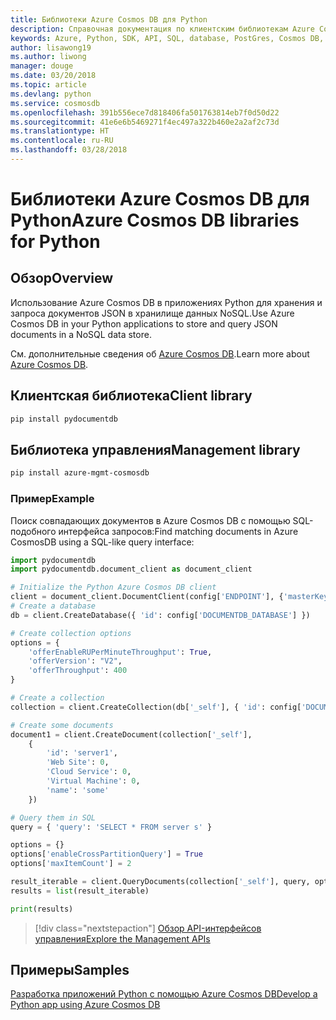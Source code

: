 ```yaml
---
title: Библиотеки Azure Cosmos DB для Python
description: Справочная документация по клиентским библиотекам Azure Cosmos DB для Python
keywords: Azure, Python, SDK, API, SQL, database, PostGres, Cosmos DB, NoSQL
author: lisawong19
ms.author: liwong
manager: douge
ms.date: 03/20/2018
ms.topic: article
ms.devlang: python
ms.service: cosmosdb
ms.openlocfilehash: 391b556ece7d818406fa501763814eb7f0d50d22
ms.sourcegitcommit: 41e6e6b5469271f4ec497a322b460e2a2af2c73d
ms.translationtype: HT
ms.contentlocale: ru-RU
ms.lasthandoff: 03/28/2018
---
```

# <a name="azure-cosmos-db-libraries-for-python"></a><span data-ttu-id="3328f-104">Библиотеки Azure Cosmos DB для Python</span><span class="sxs-lookup"><span data-stu-id="3328f-104">Azure Cosmos DB libraries for Python</span></span>

## <a name="overview"></a><span data-ttu-id="3328f-105">Обзор</span><span class="sxs-lookup"><span data-stu-id="3328f-105">Overview</span></span>

<span data-ttu-id="3328f-106">Использование Azure Cosmos DB в приложениях Python для хранения и запроса документов JSON в хранилище данных NoSQL.</span><span class="sxs-lookup"><span data-stu-id="3328f-106">Use Azure Cosmos DB in your Python applications to store and query JSON documents in a NoSQL data store.</span></span>

<span data-ttu-id="3328f-107">См. дополнительные сведения об [Azure Cosmos DB](https://docs.microsoft.com/azure/cosmos-db/introduction).</span><span class="sxs-lookup"><span data-stu-id="3328f-107">Learn more about [Azure Cosmos DB](https://docs.microsoft.com/azure/cosmos-db/introduction).</span></span>

## <a name="client-library"></a><span data-ttu-id="3328f-108">Клиентская библиотека</span><span class="sxs-lookup"><span data-stu-id="3328f-108">Client library</span></span>
 ```bash
pip install pydocumentdb
 ```

## <a name="management-library"></a><span data-ttu-id="3328f-109">Библиотека управления</span><span class="sxs-lookup"><span data-stu-id="3328f-109">Management library</span></span>
```bash
pip install azure-mgmt-cosmosdb
```

### <a name="example"></a><span data-ttu-id="3328f-110">Пример</span><span class="sxs-lookup"><span data-stu-id="3328f-110">Example</span></span>

<span data-ttu-id="3328f-111">Поиск совпадающих документов в Azure Cosmos DB с помощью SQL-подобного интерфейса запросов:</span><span class="sxs-lookup"><span data-stu-id="3328f-111">Find matching documents in Azure CosmosDB using a SQL-like query interface:</span></span>

```python
import pydocumentdb
import pydocumentdb.document_client as document_client

# Initialize the Python Azure Cosmos DB client
client = document_client.DocumentClient(config['ENDPOINT'], {'masterKey': config['MASTERKEY']})
# Create a database
db = client.CreateDatabase({ 'id': config['DOCUMENTDB_DATABASE'] })

# Create collection options
options = {
    'offerEnableRUPerMinuteThroughput': True,
    'offerVersion': "V2",
    'offerThroughput': 400
}

# Create a collection
collection = client.CreateCollection(db['_self'], { 'id': config['DOCUMENTDB_COLLECTION'] }, options)

# Create some documents
document1 = client.CreateDocument(collection['_self'],
    { 
        'id': 'server1',
        'Web Site': 0,
        'Cloud Service': 0,
        'Virtual Machine': 0,
        'name': 'some' 
    })

# Query them in SQL
query = { 'query': 'SELECT * FROM server s' }    

options = {} 
options['enableCrossPartitionQuery'] = True
options['maxItemCount'] = 2

result_iterable = client.QueryDocuments(collection['_self'], query, options)
results = list(result_iterable)

print(results)
```
> [!div class="nextstepaction"]
> [<span data-ttu-id="3328f-112">Обзор API-интерфейсов управления</span><span class="sxs-lookup"><span data-stu-id="3328f-112">Explore the Management APIs</span></span>](/python/api/overview/azure/cosmosdb/management)

## <a name="samples"></a><span data-ttu-id="3328f-113">Примеры</span><span class="sxs-lookup"><span data-stu-id="3328f-113">Samples</span></span>

[<span data-ttu-id="3328f-114">Разработка приложений Python с помощью Azure Cosmos DB</span><span class="sxs-lookup"><span data-stu-id="3328f-114">Develop a Python app using Azure Cosmos DB</span></span>](https://azure.microsoft.com/resources/samples/azure-cosmos-db-documentdb-python-getting-started/)


